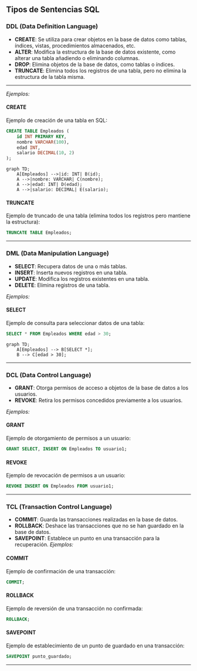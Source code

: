 ## Tipos de Sentencias SQL

### DDL (Data Definition Language)
- **CREATE**: Se utiliza para crear objetos en la base de datos como tablas, índices, vistas, procedimientos almacenados, etc.
- **ALTER**: Modifica la estructura de la base de datos existente, como alterar una tabla añadiendo o eliminando columnas.
- **DROP**: Elimina objetos de la base de datos, como tablas o índices.
- **TRUNCATE**: Elimina todos los registros de una tabla, pero no elimina la estructura de la tabla misma.
****


*Ejemplos:*
#### CREATE
Ejemplo de creación de una tabla en SQL:
```sql
CREATE TABLE Empleados (
    id INT PRIMARY KEY,
    nombre VARCHAR(100),
    edad INT,
    salario DECIMAL(10, 2)
);
```
```mermaid
graph TD;
    A[Empleados] -->|id: INT| B(id);
    A -->|nombre: VARCHAR| C(nombre);
    A -->|edad: INT| D(edad);
    A -->|salario: DECIMAL| E(salario);

```

#### TRUNCATE
Ejemplo de truncado de una tabla (elimina todos los registros pero mantiene la estructura):
```sql
TRUNCATE TABLE Empleados;
```
****

### DML (Data Manipulation Language)
- **SELECT**: Recupera datos de una o más tablas.
- **INSERT**: Inserta nuevos registros en una tabla.
- **UPDATE**: Modifica los registros existentes en una tabla.
- **DELETE**: Elimina registros de una tabla.


*Ejemplos:*
#### SELECT
Ejemplo de consulta para seleccionar datos de una tabla:
```sql
SELECT * FROM Empleados WHERE edad > 30;

```
```mermaid
graph TD;
    A[Empleados] --> B[SELECT *];
    B --> C[edad > 30];

```
****


### DCL (Data Control Language)
- **GRANT**: Otorga permisos de acceso a objetos de la base de datos a los usuarios.
- **REVOKE**: Retira los permisos concedidos previamente a los usuarios.


*Ejemplos:*
#### GRANT
Ejemplo de otorgamiento de permisos a un usuario:
```sql
GRANT SELECT, INSERT ON Empleados TO usuario1;
```
#### REVOKE

Ejemplo de revocación de permisos a un usuario:
```sql
REVOKE INSERT ON Empleados FROM usuario1;

```
****

### TCL (Transaction Control Language)
- **COMMIT**: Guarda las transacciones realizadas en la base de datos.
- **ROLLBACK**: Deshace las transacciones que no se han guardado en la base de datos.
- **SAVEPOINT**: Establece un punto en una transacción para la recuperación.
*Ejemplos:*
#### COMMIT
Ejemplo de confirmación de una transacción:
```sql
COMMIT;
```
#### ROLLBACK

Ejemplo de reversión de una transacción no confirmada:
```sql
ROLLBACK;
```
#### SAVEPOINT

Ejemplo de establecimiento de un punto de guardado en una transacción:
```sql
SAVEPOINT punto_guardado;

```
****
